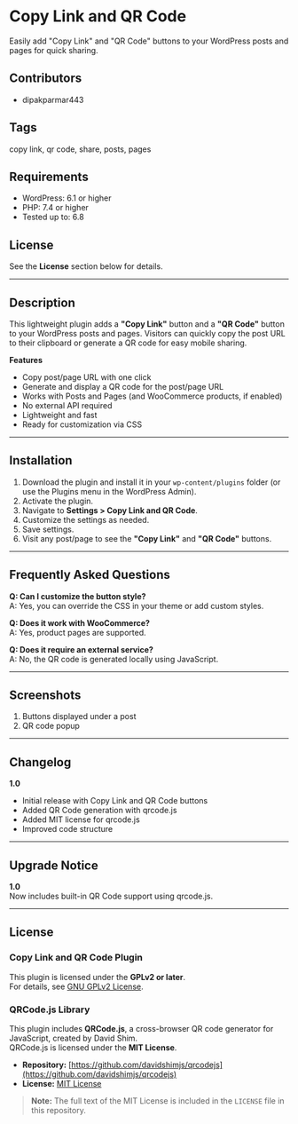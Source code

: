 # Copy Link and QR Code

Easily add "Copy Link" and "QR Code" buttons to your WordPress posts and pages for quick sharing.

## Contributors
- dipakparmar443

## Tags
copy link, qr code, share, posts, pages

## Requirements
- WordPress: 6.1 or higher
- PHP: 7.4 or higher
- Tested up to: 6.8

## License
See the **License** section below for details.

---

## Description

This lightweight plugin adds a **"Copy Link"** button and a **"QR Code"** button to your WordPress posts and pages. Visitors can quickly copy the post URL to their clipboard or generate a QR code for easy mobile sharing.

**Features**
- Copy post/page URL with one click
- Generate and display a QR code for the post/page URL
- Works with Posts and Pages (and WooCommerce products, if enabled)
- No external API required
- Lightweight and fast
- Ready for customization via CSS

---

## Installation

1. Download the plugin and install it in your `wp-content/plugins` folder (or use the Plugins menu in the WordPress Admin).
2. Activate the plugin.
3. Navigate to **Settings > Copy Link and QR Code**.
4. Customize the settings as needed.
5. Save settings.
6. Visit any post/page to see the **"Copy Link"** and **"QR Code"** buttons.

---

## Frequently Asked Questions

**Q: Can I customize the button style?**  
A: Yes, you can override the CSS in your theme or add custom styles.

**Q: Does it work with WooCommerce?**  
A: Yes, product pages are supported.

**Q: Does it require an external service?**  
A: No, the QR code is generated locally using JavaScript.

---

## Screenshots

1. Buttons displayed under a post  
2. QR code popup

---

## Changelog

**1.0**
- Initial release with Copy Link and QR Code buttons
- Added QR Code generation with qrcode.js
- Added MIT license for qrcode.js
- Improved code structure

---

## Upgrade Notice

**1.0**  
Now includes built-in QR Code support using qrcode.js.

---

## License

### Copy Link and QR Code Plugin
This plugin is licensed under the **GPLv2 or later**.  
For details, see [GNU GPLv2 License](https://www.gnu.org/licenses/gpl-2.0.html).

### QRCode.js Library
This plugin includes **QRCode.js**, a cross-browser QR code generator for JavaScript, created by David Shim.  
QRCode.js is licensed under the **MIT License**.  

- **Repository:** [https://github.com/davidshimjs/qrcodejs](https://github.com/davidshimjs/qrcodejs)  
- **License:** [MIT License](https://opensource.org/licenses/MIT)  

> **Note:** The full text of the MIT License is included in the `LICENSE` file in this repository.